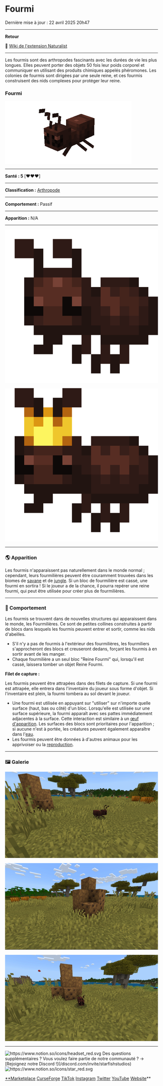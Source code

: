 # Fourmi

Dernière mise à jour : 22 avril 2025 20h47

---

**Retour**

🐻 [Wiki de l'extension Naturalist](/www.notion.so/1a7a9a61c3f1800c8e32e893d6e7f430?pvs=21)

---

Les fourmis sont des arthropodes fascinants avec les durées de vie les plus longues. Elles peuvent porter des objets 50 fois leur poids corporel et communiquer en utilisant des produits chimiques appelés phéromones. Les colonies de fourmis sont dirigées par une seule reine, et ces fourmis construisent des nids complexes pour protéger leur reine.

<aside>

### **Fourmi**

![ant.gif](ant.gif)

---

**Santé : 5** [♥️♥️♥️]

---

**Classification :** [Arthropode](/minecraft.fandom.com/wiki/Arthropods)

---

**Comportement :** Passif

---

**Apparition :** N/A

---

![ant_item.png](ant_item.png)

![queen_ant.png](queen_ant.png)

</aside>

---

### 🌎 Apparition

Les fourmis n'apparaissent pas naturellement dans le monde normal ; cependant, leurs fourmilières peuvent être couramment trouvées dans les biomes de [savane](/minecraft.wiki/w/Savanna) et de [jungle](/minecraft.wiki/w/Jungle). Si un bloc de fourmilière est cassé, une fourmi en sortira ! Si le joueur a de la chance, il pourra repérer une reine fourmi, qui peut être utilisée pour créer plus de fourmilières.

---

### 🧠 Comportement

Les fourmis se trouvent dans de nouvelles structures qui apparaissent dans le monde, les Fourmilières. Ce sont de petites collines construites à partir de blocs dans lesquels les fourmis peuvent entrer et sortir, comme les nids d'abeilles.

- S'il n'y a pas de fourmis à l'extérieur des fourmilières, les fourmiliers s'approcheront des blocs et creuseront dedans, forçant les fourmis à en sortir avant de les manger.
- Chaque fourmilière a un seul bloc "Reine Fourmi" qui, lorsqu'il est cassé, laissera tomber un objet Reine Fourmi.

**Filet de capture :**

Les fourmis peuvent être attrapées dans des filets de capture. Si une fourmi est attrapée, elle entrera dans l'inventaire du joueur sous forme d'objet. Si l'inventaire est plein, la fourmi tombera au sol devant le joueur.

- Une fourmi est utilisée en appuyant sur "utiliser" sur n'importe quelle surface (haut, bas ou côté) d'un bloc. Lorsqu'elle est utilisée sur une surface supérieure, la fourmi apparaît avec ses pattes immédiatement adjacentes à la surface. Cette interaction est similaire à un [œuf d'apparition](/minecraft.fandom.com/wiki/Spawn_Egg). Les surfaces des blocs sont prioritaires pour l'apparition ; si aucune n'est à portée, les créatures peuvent également apparaître dans l'[eau](/minecraft.fandom.com/wiki/Water).
- Les fourmis peuvent être données à d'autres animaux pour les apprivoiser ou la [reproduction](/minecraft.fandom.com/wiki/Breeding).

---

### 🖼️ Galerie

![ant_meander.PNG](ant_meander.png)

![anthill.PNG](anthill.png)

![ant_ant.PNG](ant_ant.png)

---

<aside>
<img src="https://www.notion.so/icons/headset_red.svg" alt="https://www.notion.so/icons/headset_red.svg" width="40px" /> Des questions supplémentaires ? Vous voulez faire partie de notre communauté ? → [Rejoignez notre Discord !](/discord.com/invite/starfishstudios)

</aside>

<aside>
<img src="https://www.notion.so/icons/star_red.svg" alt="https://www.notion.so/icons/star_red.svg" width="40px" />

[**Marketplace](/www.minecraft.net/en-us/marketplace/creator?name=Starfish%20Studios)      [CurseForge](/www.curseforge.com/members/starfish_studios/projects)      [TikTok](/www.tiktok.com/@starfishstudios)      [Instagram](/www.instagram.com/starfishstudiosinc/)      [Twitter](/twitter.com/starfishstudios)      [YouTube](/www.youtube.com/@starfishstudios)      [Website](/starfish-studios.com/)**

</aside> 